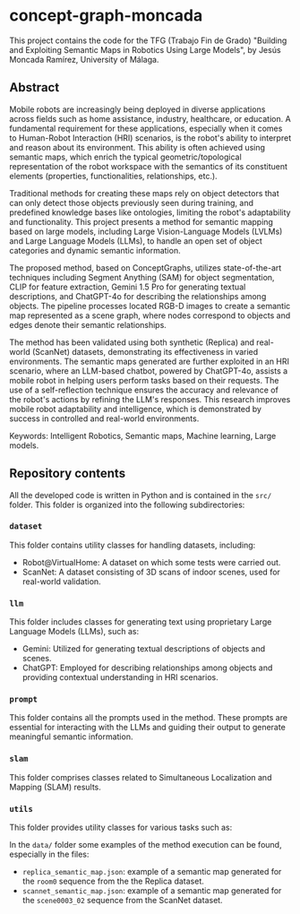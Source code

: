 # concept-graph-moncada

This project contains the code for the TFG (Trabajo Fin de Grado) "Building and Exploiting Semantic Maps in Robotics Using Large Models", by Jesús Moncada Ramírez, University of Málaga.

## Abstract
Mobile robots are increasingly being deployed in diverse applications across fields such as home assistance, industry, healthcare, or education. A fundamental requirement for these applications, especially when it comes to Human-Robot Interaction (HRI) scenarios, is the robot's ability to interpret and reason about its environment. This ability is often achieved using semantic maps, which enrich the typical geometric/topological representation of the robot workspace with the semantics of its constituent elements (properties, functionalities, relationships, etc.).

Traditional methods for creating these maps rely on object detectors that can only detect those objects previously seen during training, and predefined knowledge bases like ontologies, limiting the robot's adaptability and functionality. This project presents a method for semantic mapping based on large models, including Large Vision-Language Models (LVLMs) and Large Language Models (LLMs), to handle an open set of object categories and dynamic semantic information.

The proposed method, based on ConceptGraphs, utilizes state-of-the-art techniques including Segment Anything (SAM) for object segmentation, CLIP for feature extraction, Gemini 1.5 Pro for generating textual descriptions, and ChatGPT-4o for describing the relationships among objects. The pipeline processes located RGB-D images to create a semantic map represented as a scene graph, where nodes correspond to objects and edges denote their semantic relationships.

The method has been validated using both synthetic (Replica) and real-world (ScanNet) datasets, demonstrating its effectiveness in varied environments. The semantic maps generated are further exploited in an HRI scenario, where an LLM-based chatbot, powered by ChatGPT-4o, assists a mobile robot in helping users perform tasks based on their requests. The use of a self-reflection technique ensures the accuracy and relevance of the robot's actions by refining the LLM's responses. This research improves mobile robot adaptability and intelligence, which is demonstrated by success in controlled and real-world environments.

Keywords: Intelligent Robotics, Semantic maps, Machine learning, Large models.

## Repository contents

All the developed code is written in Python and is contained in the ``src/`` folder. This folder is organized into the following subdirectories:

### ``dataset``
This folder contains utility classes for handling datasets, including:

- Robot@VirtualHome: A dataset on which some tests were carried out.
- ScanNet: A dataset consisting of 3D scans of indoor scenes, used for real-world validation.

### ``llm``
This folder includes classes for generating text using proprietary Large Language Models (LLMs), such as:

- Gemini: Utilized for generating textual descriptions of objects and scenes.
- ChatGPT: Employed for describing relationships among objects and providing contextual understanding in HRI scenarios.

### ``prompt``
This folder contains all the prompts used in the method. These prompts are essential for interacting with the LLMs and guiding their output to generate meaningful semantic information.

### ``slam``
This folder comprises classes related to Simultaneous Localization and Mapping (SLAM) results.

### ``utils``
This folder provides utility classes for various tasks such as:

In the ``data/`` folder some examples of the method execution can be found, especially in the files:
- ``replica_semantic_map.json``: example of a semantic map generated for the ``room0`` sequence from the the Replica dataset.
- ``scannet_semantic_map.json``: example of a semantic map generated for the ``scene0003_02`` sequence from the ScanNet dataset.